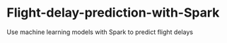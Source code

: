 # Flight-delay-prediction-with-Spark
Use machine learning models with Spark to predict flight delays
